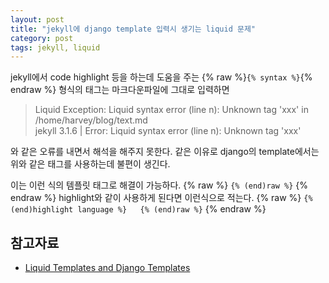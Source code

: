 ```yaml
---
layout: post
title: "jekyll에 django template 입력시 생기는 liquid 문제"
category: post
tags: jekyll, liquid
---
```

jekyll에서 code highlight 등을 하는데 도움을 주는 {% raw %}`{% syntax %}`{% endraw %} 형식의 태그는 마크다운파일에 그대로 입력하면

> Liquid Exception: Liquid syntax error (line n): Unknown tag 'xxx' in /home/harvey/blog/text.md  
> jekyll 3.1.6 | Error:  Liquid syntax error (line n): Unknown tag 'xxx'  

와 같은 오류를 내면서 해석을 해주지 못한다.
같은 이유로 django의 template에서는 위와 같은 태그를 사용하는데 불편이 생긴다.

이는 이런 식의 템플릿 태그로 해결이 가능하다.
{% raw %}
`{% (end)raw %}`
{% endraw %}
highlight와 같이 사용하게 된다면 이런식으로 적는다.
{% raw %}
`{% (end)highlight language %}  
{% (end)raw %}`
{% endraw %}

## 참고자료
- [Liquid Templates and Django Templates](http://schinckel.net/2014/08/17/liquid-templates-and-django-templates/)
